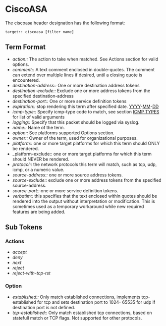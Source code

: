 # CiscoASA

The ciscoasa header designation has the following format:

```
target:: ciscoasa [filter name]
```

## Term Format

* _action::_ The action to take when matched. See Actions section for valid options.
* _comment::_ A text comment enclosed in double-quotes.  The comment can extend over multiple lines if desired, until a closing quote is encountered.
* _destination-address::_ One or more destination address tokens
* _destination-exclude::_ Exclude one or more address tokens from the specified destination-address
* _destination-port::_ One or more service definition tokens
* _expiration::_ stop rendering this term after specified date. [YYYY](YYYY.md)-[MM](MM.md)-[DD](DD.md)
* _icmp-type::_ Specify icmp-type code to match, see section [ICMP TYPES](PolicyFormat#ICMP_TYPES.md) for list of valid arguments
* _logging::_ Specify that this packet should be logged via syslog.
* _name::_ Name of the term.
* _option::_ See platforms supported Options section.
* _owner::_ Owner of the term, used for organizational purposes.
* _platform::_ one or more target platforms for which this term should ONLY be rendered.
* _platform-exclude:: one or more target platforms for which this term should NEVER be rendered.
* _protocol::_ the network protocols this term will match, such as tcp, udp, icmp, or a numeric value.
* _source-address::_ one or more source address tokens.
* _source-exclude::_ exclude one or more address tokens from the specified source-address.
* _source-port::_ one or more service definition tokens.
* _verbatim::_ this specifies that the text enclosed within quotes should be rendered into the output without interpretation or modification.  This is sometimes used as a temporary workaround while new required features are being added.

## Sub Tokens

### Actions

* _accept_
* _deny_
* _next_
* _reject_
* _reject-with-tcp-rst_

### Option

* _established::_ Only match established connections, implements tcp-established for tcp and sets destination port to 1024- 65535 for udp if destination port is not defined.
* _tcp-established::_ Only match established tcp connections, based on statefull match or TCP flags. Not supported for other protocols.
